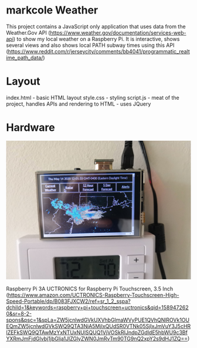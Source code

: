 # markcole Weather

This project contains a JavaScript only application that uses data from the Weather.Gov API (https://www.weather.gov/documentation/services-web-api) to show my local weather on a Raspberry Pi. It is interactive, shows several views and also shows local PATH subway times using this API (https://www.reddit.com/r/jerseycity/comments/bb4041/programmatic_realtime_path_data/)

# Layout

index.html - basic HTML layout
style.css - styling
script.js - meat of the project, handles APIs and rendering to HTML - uses JQuery

# Hardware

![Weather App on Pi](example.jpg?raw=true "Weather App on Pi")


Raspberry Pi 3A
UCTRONICS for Raspberry Pi Touchscreen, 3.5 Inch (https://www.amazon.com/UCTRONICS-Raspberry-Touchscreen-High-Speed-Portable/dp/B083FJXCW2/ref=sr_1_2_sspa?dchild=1&keywords=raspberry+pi+touchscreen+uctronics&qid=1589472620&sr=8-2-spons&psc=1&spLa=ZW5jcnlwdGVkUXVhbGlmaWVyPUE1QVhQNlROVk1OUEQmZW5jcnlwdGVkSWQ9QTA3NjA5MjIxQUdSR0VTNk05SjIxJmVuY3J5cHRlZEFkSWQ9QTAwMzYxNTUxNUlSQUQ1VjVOSkRIJndpZGdldE5hbWU9c3BfYXRmJmFjdGlvbj1jbGlja1JlZGlyZWN0JmRvTm90TG9nQ2xpY2s9dHJ1ZQ==)
